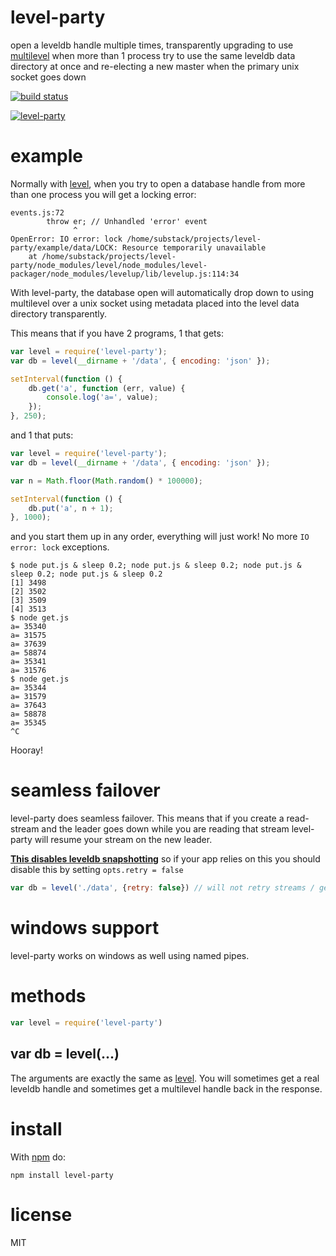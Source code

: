 # level-party

open a leveldb handle multiple times, transparently upgrading to use
[multilevel](https://npmjs.org/package/multilevel) when more than 1 process try
to use the same leveldb data directory at once and re-electing a new master when
the primary unix socket goes down

[![build status](https://secure.travis-ci.org/substack/level-party.png)](http://travis-ci.org/substack/level-party)

[![level-party](http://substack.net/images/level_party.png)](http://substack.net/images/level_party.svg)

# example

Normally with [level](https://npmjs.org/package/level), when you try to open
a database handle from more than one process you will get a locking error:

```
events.js:72
        throw er; // Unhandled 'error' event
              ^
OpenError: IO error: lock /home/substack/projects/level-party/example/data/LOCK: Resource temporarily unavailable
    at /home/substack/projects/level-party/node_modules/level/node_modules/level-packager/node_modules/levelup/lib/levelup.js:114:34
```

With level-party, the database open will automatically drop down to using
multilevel over a unix socket using metadata placed into the level data
directory transparently.

This means that if you have 2 programs, 1 that gets:

``` js
var level = require('level-party');
var db = level(__dirname + '/data', { encoding: 'json' });

setInterval(function () {
    db.get('a', function (err, value) {
        console.log('a=', value);
    });
}, 250);
```

and 1 that puts:

``` js
var level = require('level-party');
var db = level(__dirname + '/data', { encoding: 'json' });

var n = Math.floor(Math.random() * 100000);

setInterval(function () {
    db.put('a', n + 1);
}, 1000);
```

and you start them up in any order, everything will just work! No more
`IO error: lock` exceptions.

```
$ node put.js & sleep 0.2; node put.js & sleep 0.2; node put.js & sleep 0.2; node put.js & sleep 0.2
[1] 3498
[2] 3502
[3] 3509
[4] 3513
$ node get.js
a= 35340
a= 31575
a= 37639
a= 58874
a= 35341
a= 31576
$ node get.js
a= 35344
a= 31579
a= 37643
a= 58878
a= 35345
^C
```

Hooray!

# seamless failover

level-party does seamless failover. This means that if you create a read-stream
and the leader goes down while you are reading that stream level-party will resume your stream
on the new leader.

[**This disables leveldb snapshotting**](https://github.com/level/leveldown#snapshots) so if your app relies on this you should disable this by setting `opts.retry = false`

``` js
var db = level('./data', {retry: false}) // will not retry streams / gets / puts if the leader goes down
```

# windows support

level-party works on windows as well using named pipes.

# methods

``` js
var level = require('level-party')
```

## var db = level(...)

The arguments are exactly the same as [level](https://npmjs.org/package/level).
You will sometimes get a real leveldb handle and sometimes get a multilevel
handle back in the response.

# install

With [npm](https://npmjs.org) do:

```
npm install level-party
```

# license

MIT
